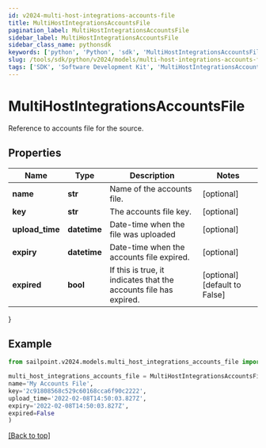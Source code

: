 ```yaml
---
id: v2024-multi-host-integrations-accounts-file
title: MultiHostIntegrationsAccountsFile
pagination_label: MultiHostIntegrationsAccountsFile
sidebar_label: MultiHostIntegrationsAccountsFile
sidebar_class_name: pythonsdk
keywords: ['python', 'Python', 'sdk', 'MultiHostIntegrationsAccountsFile', 'V2024MultiHostIntegrationsAccountsFile'] 
slug: /tools/sdk/python/v2024/models/multi-host-integrations-accounts-file
tags: ['SDK', 'Software Development Kit', 'MultiHostIntegrationsAccountsFile', 'V2024MultiHostIntegrationsAccountsFile']
---
```


# MultiHostIntegrationsAccountsFile

Reference to accounts file for the source.

## Properties

Name | Type | Description | Notes
------------ | ------------- | ------------- | -------------
**name** | **str** | Name of the accounts file. | [optional] 
**key** | **str** | The accounts file key. | [optional] 
**upload_time** | **datetime** | Date-time when the file was uploaded | [optional] 
**expiry** | **datetime** | Date-time when the accounts file expired. | [optional] 
**expired** | **bool** | If this is true, it indicates that the accounts file has expired. | [optional] [default to False]
}

## Example

```python
from sailpoint.v2024.models.multi_host_integrations_accounts_file import MultiHostIntegrationsAccountsFile

multi_host_integrations_accounts_file = MultiHostIntegrationsAccountsFile(
name='My Accounts File',
key='2c91808568c529c60168cca6f90c2222',
upload_time='2022-02-08T14:50:03.827Z',
expiry='2022-02-08T14:50:03.827Z',
expired=False
)

```
[[Back to top]](#) 

